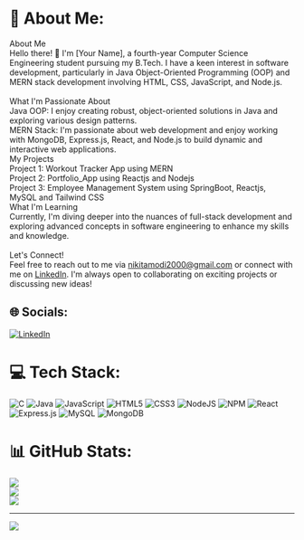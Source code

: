 # 💫 About Me:
About Me<br>Hello there! 👋 I'm [Your Name], a fourth-year Computer Science Engineering student pursuing my B.Tech. I have a keen interest in software development, particularly in Java Object-Oriented Programming (OOP) and MERN stack development involving HTML, CSS, JavaScript, and Node.js.<br><br>What I'm Passionate About<br>Java OOP: I enjoy creating robust, object-oriented solutions in Java and exploring various design patterns.<br>MERN Stack: I'm passionate about web development and enjoy working with MongoDB, Express.js, React, and Node.js to build dynamic and interactive web applications.<br>My Projects<br>Project 1: Workout Tracker App using MERN<br>Project 2: Portfolio_App using Reactjs and Nodejs<br>Project 3: Employee Management System using SpringBoot, Reactjs, MySQL and Tailwind CSS<br>What I'm Learning<br>Currently, I'm diving deeper into the nuances of full-stack development and exploring advanced concepts in software engineering to enhance my skills and knowledge.<br><br>Let's Connect!<br>Feel free to reach out to me via nikitamodi2000@gmail.com or connect with me on [LinkedIn](https://www.linkedin.com/in/nikita-modi-b76b13228/). I'm always open to collaborating on exciting projects or discussing new ideas!


## 🌐 Socials:
[![LinkedIn](https://img.shields.io/badge/LinkedIn-%230077B5.svg?logo=linkedin&logoColor=white)](https://linkedin.com/in/https://www.linkedin.com/in/nikita-modi-b76b13228/) 

# 💻 Tech Stack:
![C](https://img.shields.io/badge/c-%2300599C.svg?style=for-the-badge&logo=c&logoColor=white) ![Java](https://img.shields.io/badge/java-%23ED8B00.svg?style=for-the-badge&logo=openjdk&logoColor=white) ![JavaScript](https://img.shields.io/badge/javascript-%23323330.svg?style=for-the-badge&logo=javascript&logoColor=%23F7DF1E) ![HTML5](https://img.shields.io/badge/html5-%23E34F26.svg?style=for-the-badge&logo=html5&logoColor=white) ![CSS3](https://img.shields.io/badge/css3-%231572B6.svg?style=for-the-badge&logo=css3&logoColor=white) ![NodeJS](https://img.shields.io/badge/node.js-6DA55F?style=for-the-badge&logo=node.js&logoColor=white) ![NPM](https://img.shields.io/badge/NPM-%23CB3837.svg?style=for-the-badge&logo=npm&logoColor=white) ![React](https://img.shields.io/badge/react-%2320232a.svg?style=for-the-badge&logo=react&logoColor=%2361DAFB) ![Express.js](https://img.shields.io/badge/express.js-%23404d59.svg?style=for-the-badge&logo=express&logoColor=%2361DAFB) ![MySQL](https://img.shields.io/badge/mysql-%2300000f.svg?style=for-the-badge&logo=mysql&logoColor=white) ![MongoDB](https://img.shields.io/badge/MongoDB-%234ea94b.svg?style=for-the-badge&logo=mongodb&logoColor=white)
# 📊 GitHub Stats:
![](https://github-readme-stats.vercel.app/api?username=NikitaModi0016&theme=tokyonight&hide_border=false&include_all_commits=false&count_private=false)<br/>
![](https://github-readme-streak-stats.herokuapp.com/?user=NikitaModi0016&theme=tokyonight&hide_border=false)<br/>
![](https://github-readme-stats.vercel.app/api/top-langs/?username=NikitaModi0016&theme=tokyonight&hide_border=false&include_all_commits=false&count_private=false&layout=compact)

---
[![](https://visitcount.itsvg.in/api?id=NikitaModi0016&icon=0&color=0)](https://visitcount.itsvg.in)


